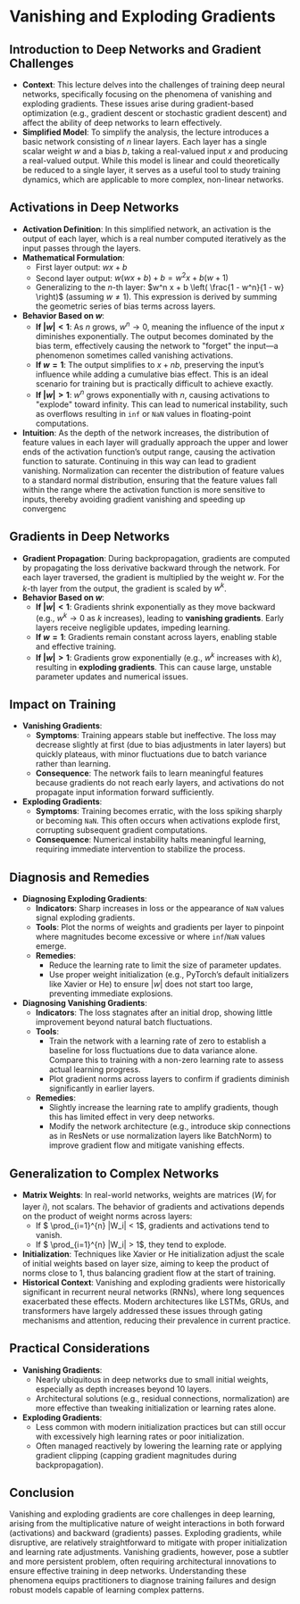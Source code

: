 # Vanishing and Exploding Gradients

## Introduction to Deep Networks and Gradient Challenges
- **Context**: This lecture delves into the challenges of training deep neural networks, specifically focusing on the phenomena of vanishing and exploding gradients. These issues arise during gradient-based optimization (e.g., gradient descent or stochastic gradient descent) and affect the ability of deep networks to learn effectively.
- **Simplified Model**: To simplify the analysis, the lecture introduces a basic network consisting of $n$ linear layers. Each layer has a single scalar weight $w$ and a bias $b$, taking a real-valued input $x$ and producing a real-valued output. While this model is linear and could theoretically be reduced to a single layer, it serves as a useful tool to study training dynamics, which are applicable to more complex, non-linear networks.

## Activations in Deep Networks
- **Activation Definition**: In this simplified network, an activation is the output of each layer, which is a real number computed iteratively as the input passes through the layers.
- **Mathematical Formulation**:
  - First layer output: $w x + b$
  - Second layer output: $w (w x + b) + b = w^2 x + b (w + 1)$
  - Generalizing to the $n$-th layer: $w^n x + b \left( \frac{1 - w^n}{1 - w} \right)$ (assuming $w \neq 1$). This expression is derived by summing the geometric series of bias terms across layers.
- **Behavior Based on $w$**:
  - **If $|w| < 1$**: As $n$ grows, $w^n \to 0$, meaning the influence of the input $x$ diminishes exponentially. The output becomes dominated by the bias term, effectively causing the network to "forget" the input—a phenomenon sometimes called vanishing activations.
  - **If $w = 1$**: The output simplifies to $x + n b$, preserving the input’s influence while adding a cumulative bias effect. This is an ideal scenario for training but is practically difficult to achieve exactly.
  - **If $|w| > 1$**: $w^n$ grows exponentially with $n$, causing activations to "explode" toward infinity. This can lead to numerical instability, such as overflows resulting in `inf` or `NaN` values in floating-point computations.
- **Intuition**: As the depth of the network increases, the distribution of feature values in each layer will gradually approach the upper and lower ends of the activation function’s output range, causing the activation function to saturate. Continuing in this way can lead to gradient vanishing. Normalization can recenter the distribution of feature values to a standard normal distribution, ensuring that the feature values fall within the range where the activation function is more sensitive to inputs, thereby avoiding gradient vanishing and speeding up convergenc

## Gradients in Deep Networks
- **Gradient Propagation**: During backpropagation, gradients are computed by propagating the loss derivative backward through the network. For each layer traversed, the gradient is multiplied by the weight $w$. For the $k$-th layer from the output, the gradient is scaled by $w^k$.
- **Behavior Based on $w$**:
  - **If $|w| < 1$**: Gradients shrink exponentially as they move backward (e.g., $w^k \to 0$ as $k$ increases), leading to **vanishing gradients**. Early layers receive negligible updates, impeding learning.
  - **If $w = 1$**: Gradients remain constant across layers, enabling stable and effective training.
  - **If $|w| > 1$**: Gradients grow exponentially (e.g., $w^k$ increases with $k$), resulting in **exploding gradients**. This can cause large, unstable parameter updates and numerical issues.

## Impact on Training
- **Vanishing Gradients**:
  - **Symptoms**: Training appears stable but ineffective. The loss may decrease slightly at first (due to bias adjustments in later layers) but quickly plateaus, with minor fluctuations due to batch variance rather than learning.
  - **Consequence**: The network fails to learn meaningful features because gradients do not reach early layers, and activations do not propagate input information forward sufficiently.
- **Exploding Gradients**:
  - **Symptoms**: Training becomes erratic, with the loss spiking sharply or becoming `NaN`. This often occurs when activations explode first, corrupting subsequent gradient computations.
  - **Consequence**: Numerical instability halts meaningful learning, requiring immediate intervention to stabilize the process.

## Diagnosis and Remedies
- **Diagnosing Exploding Gradients**:
  - **Indicators**: Sharp increases in loss or the appearance of `NaN` values signal exploding gradients.
  - **Tools**: Plot the norms of weights and gradients per layer to pinpoint where magnitudes become excessive or where `inf`/`NaN` values emerge.
  - **Remedies**:
    - Reduce the learning rate to limit the size of parameter updates.
    - Use proper weight initialization (e.g., PyTorch’s default initializers like Xavier or He) to ensure $|w|$ does not start too large, preventing immediate explosions.
- **Diagnosing Vanishing Gradients**:
  - **Indicators**: The loss stagnates after an initial drop, showing little improvement beyond natural batch fluctuations.
  - **Tools**:
    - Train the network with a learning rate of zero to establish a baseline for loss fluctuations due to data variance alone. Compare this to training with a non-zero learning rate to assess actual learning progress.
    - Plot gradient norms across layers to confirm if gradients diminish significantly in earlier layers.
  - **Remedies**:
    - Slightly increase the learning rate to amplify gradients, though this has limited effect in very deep networks.
    - Modify the network architecture (e.g., introduce skip connections as in ResNets or use normalization layers like BatchNorm) to improve gradient flow and mitigate vanishing effects.

## Generalization to Complex Networks
- **Matrix Weights**: In real-world networks, weights are matrices ($W_i$ for layer $i$), not scalars. The behavior of gradients and activations depends on the product of weight norms across layers:
  - If $ \prod_{i=1}^{n} \|W_i\| < 1$, gradients and activations tend to vanish.
  - If $ \prod_{i=1}^{n} \|W_i\| > 1$, they tend to explode.
- **Initialization**: Techniques like Xavier or He initialization adjust the scale of initial weights based on layer size, aiming to keep the product of norms close to 1, thus balancing gradient flow at the start of training.
- **Historical Context**: Vanishing and exploding gradients were historically significant in recurrent neural networks (RNNs), where long sequences exacerbated these effects. Modern architectures like LSTMs, GRUs, and transformers have largely addressed these issues through gating mechanisms and attention, reducing their prevalence in current practice.

## Practical Considerations
- **Vanishing Gradients**:
  - Nearly ubiquitous in deep networks due to small initial weights, especially as depth increases beyond 10 layers.
  - Architectural solutions (e.g., residual connections, normalization) are more effective than tweaking initialization or learning rates alone.
- **Exploding Gradients**:
  - Less common with modern initialization practices but can still occur with excessively high learning rates or poor initialization.
  - Often managed reactively by lowering the learning rate or applying gradient clipping (capping gradient magnitudes during backpropagation).

## Conclusion
Vanishing and exploding gradients are core challenges in deep learning, arising from the multiplicative nature of weight interactions in both forward (activations) and backward (gradients) passes. Exploding gradients, while disruptive, are relatively straightforward to mitigate with proper initialization and learning rate adjustments. Vanishing gradients, however, pose a subtler and more persistent problem, often requiring architectural innovations to ensure effective training in deep networks. Understanding these phenomena equips practitioners to diagnose training failures and design robust models capable of learning complex patterns.